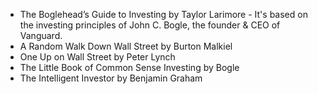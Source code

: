 * The Boglehead’s Guide to Investing by Taylor Larimore - It's based on the investing principles of John C. Bogle, the founder & CEO of Vanguard.
* A Random Walk Down Wall Street by Burton Malkiel
* One Up on Wall Street by Peter Lynch
* The Little Book of Common Sense Investing by Bogle
* The Intelligent Investor by Benjamin Graham